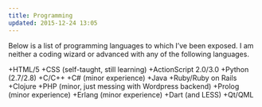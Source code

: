 ```yaml
---
title: Programming
updated: 2015-12-24 13:05
---
```


Below is a list of programming languages to which I’ve been exposed. I am neither a coding wizard or advanced with any of the following languages.

+HTML/5
+CSS (self-taught, still learning)
+ActionScript 2.0/3.0
+Python (2.7/2.8)
+C/C++
+C# (minor experience)
+Java
+Ruby/Ruby on Rails
+Clojure
+PHP (minor, just messing with Wordpress backend)
+Prolog (minor experience)
+Erlang (minor experience)
+Dart (and LESS)
+Qt/QML